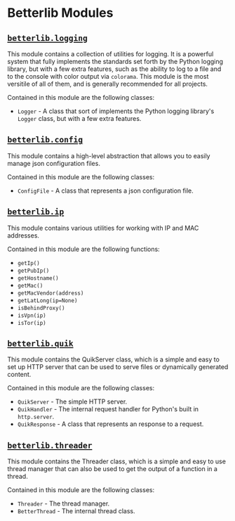 # Betterlib Modules

## [`betterlib.logging`](https://henrymartin5.github.io/betterlib/logging)

This module contains a collection of utilities for logging. It is a powerful system that fully implements the standards set forth by the Python logging library, but with a few extra features, such as the ability to log to a file and to the console with color output via `colorama`. This module is the most versitile of all of them, and is generally recommended for all projects.

Contained in this module are the following classes:

- `Logger` - A class that sort of implements the Python logging library's `Logger` class, but with a few extra features.

## [`betterlib.config`](https://henrymartin5.github.io/betterlib/config)

This module contains a high-level abstraction that allows you to easily manage json configuration files.

Contained in this module are the following classes:

- `ConfigFile` - A class that represents a json configuration file.

## [`betterlib.ip`](https://henrymartin5.github.io/betterlib/ip)

This module contains various utilities for working with IP and MAC addresses.

Contained in this module are the following functions:

- `getIp()`
- `getPubIp()`
- `getHostname()`
- `getMac()`
- `getMacVendor(address)`
- `getLatLong(ip=None)`
- `isBehindProxy()`
- `isVpn(ip)`
- `isTor(ip)`

## [`betterlib.quik`](https://henrymartin5.github.io/betterlib/quik)

This module contains the QuikServer class, which is a simple and easy to set up HTTP server that can be used to serve files or dynamically generated content.

Contained in this module are the following classes:

- `QuikServer` - The simple HTTP server.
- `QuikHandler` - The internal request handler for Python's built in `http.server`.
- `QuikResponse` - A class that represents an response to a request.

## [`betterlib.threader`](https://henrymartin5.github.io/betterlib/threader)

This module contains the Threader class, which is a simple and easy to use thread manager that can also be used to get the output of a function in a thread.

Contained in this module are the following classes:

- `Threader` - The thread manager.
- `BetterThread` - The internal thread class.